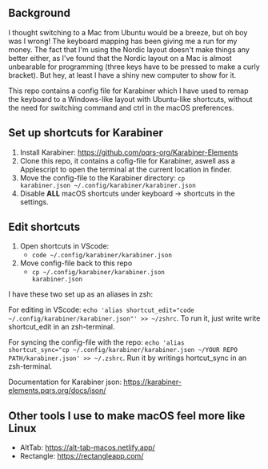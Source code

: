 ## Background 
I thought switching to a Mac from Ubuntu would be a breeze, but oh boy was I wrong! The keyboard mapping has been giving me a run for my money. The fact that I'm using the Nordic layout doesn't make things any better either, as I've found that the Nordic layout on a Mac is almost unbearable for programming (three keys have to be pressed to make a curly bracket). But hey, at least I have a shiny new computer to show for it.

This repo contains a config file for Karabiner which I have used to remap the keyboard to a Windows-like layout with Ubuntu-like shortcuts, without the need for switching command and ctrl in the macOS preferences.

## Set up shortcuts for Karabiner
1. Install Karabiner:   https://github.com/pqrs-org/Karabiner-Elements
2. Clone this repo, it contains a cofig-file for Karabiner, aswell ass a Applescript to open the terminal at the current location in finder.
3. Move the config-file to the Karabiner directory: <code>cp karabiner.json ~/.config/karabiner/karabiner.json </code>
4. Disable **ALL** macOS shortcuts under keyboard -> shortcuts in the settings.

## Edit shortcuts 
1.  Open shortcuts in VScode:
      * <code>code ~/.config/karabiner/karabiner.json</code>
2. Move config-file back to this repo
      * <code>cp ~/.config/karabiner/karabiner.json karabiner.json</code> 

 I have these two set up as an aliases in zsh: 
 
 For editing in VScode: <code>echo 'alias shortcut_edit="code ~/.config/karabiner/karabiner.json"' >> ~/zshrc</code>. To run it, just write write shortcut_edit in an zsh-terminal.
 
 For syncing the config-file with the repo: <code>echo 'alias shortcut_sync="cp ~/.config/karabiner/karabiner.json ~/YOUR REPO PATH/karabiner.json' >> ~/.zshrc</code>. Run it by writings hortcut_sync in an zsh-terminal.

Documentation for Karabiner json: https://karabiner-elements.pqrs.org/docs/json/

## Other tools I use to make macOS feel more like Linux
* AltTab: https://alt-tab-macos.netlify.app/
* Rectangle: https://rectangleapp.com/
